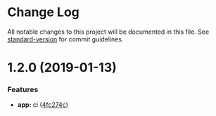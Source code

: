 # Change Log

All notable changes to this project will be documented in this file. See [standard-version](https://github.com/conventional-changelog/standard-version) for commit guidelines.

<a name="1.2.0"></a>
# 1.2.0 (2019-01-13)


### Features

* **app:** ci ([4fc274c](https://github.com/fool1990/node-master-ts/commit/4fc274c))
